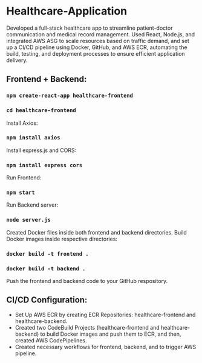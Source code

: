 # Healthcare-Application

Developed a full-stack healthcare app to streamline patient-doctor communication and medical record management. Used React, Node.js, and integrated AWS ASG to scale resources based on traffic demand, and set up a CI/CD  pipeline using Docker, GitHub, and AWS ECR, automating the build, testing, and deployment processes to ensure efficient application delivery.

## Frontend + Backend:

### `npm create-react-app healthcare-frontend`
### `cd healthcare-frontend`

Install Axios:

### `npm install axios`

Install express.js and CORS:

### `npm install express cors`

Run Frontend:

### `npm start`

Run Backend server:

### `node server.js`

Created Docker files inside both frontend and backend directories. Build Docker images inside respective directories:

### `docker build -t frontend .`
### `docker build -t backend .`

Push the frontend and backend code to your GitHub respository.

## CI/CD Configuration:
- Set Up AWS ECR by creating ECR Repositories: healthcare-frontend and healthcare-backend.
- Created two CodeBuild Projects (healthcare-frontend and healthcare-backend) to build Docker images and push them to ECR, and then, created AWS CodePipelines.
- Created necessary workflows for frontend, backend, and to trigger AWS pipeline.


